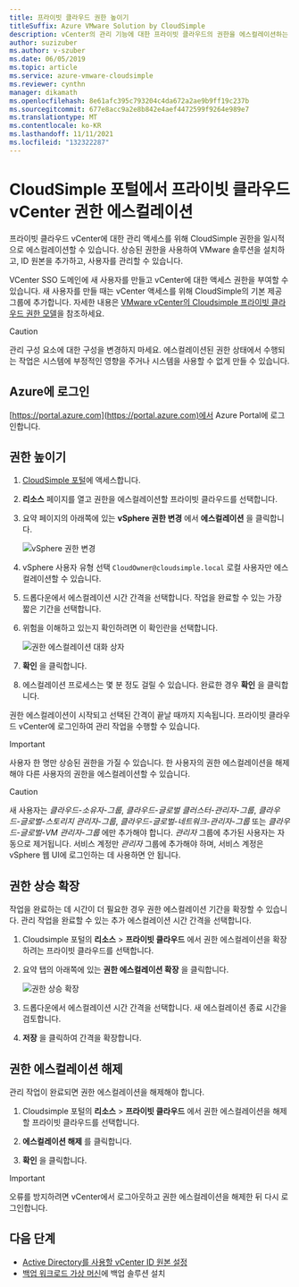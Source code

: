 ```yaml
---
title: 프라이빗 클라우드 권한 높이기
titleSuffix: Azure VMware Solution by CloudSimple
description: vCenter의 관리 기능에 대한 프라이빗 클라우드의 권한을 에스컬레이션하는 방법에 대해 설명합니다.
author: suzizuber
ms.author: v-szuber
ms.date: 06/05/2019
ms.topic: article
ms.service: azure-vmware-cloudsimple
ms.reviewer: cynthn
manager: dikamath
ms.openlocfilehash: 8e61afc395c793204c4da672a2ae9b9ff19c237b
ms.sourcegitcommit: 677e8acc9a2e8b842e4aef4472599f9264e989e7
ms.translationtype: MT
ms.contentlocale: ko-KR
ms.lasthandoff: 11/11/2021
ms.locfileid: "132322287"
---
```

# <a name="escalate-private-cloud-vcenter-privileges-from-the-cloudsimple-portal"></a>CloudSimple 포털에서 프라이빗 클라우드 vCenter 권한 에스컬레이션

프라이빗 클라우드 vCenter에 대한 관리 액세스를 위해 CloudSimple 권한을 일시적으로 에스컬레이션할 수 있습니다.  상승된 권한을 사용하여 VMware 솔루션을 설치하고, ID 원본을 추가하고, 사용자를 관리할 수 있습니다.

VCenter SSO 도메인에 새 사용자를 만들고 vCenter에 대한 액세스 권한을 부여할 수 있습니다.  새 사용자를 만들 때는 vCenter 액세스를 위해 CloudSimple의 기본 제공 그룹에 추가합니다.  자세한 내용은 [VMware vCenter의 Cloudsimple 프라이빗 클라우드 권한 모델](./learn-private-cloud-permissions.md)을 참조하세요.

> [!CAUTION]
> 관리 구성 요소에 대한 구성을 변경하지 마세요. 에스컬레이션된 권한 상태에서 수행되는 작업은 시스템에 부정적인 영향을 주거나 시스템을 사용할 수 없게 만들 수 있습니다.

## <a name="sign-in-to-azure"></a>Azure에 로그인

[https://portal.azure.com](https://portal.azure.com)에서 Azure Portal에 로그인합니다.

## <a name="escalate-privileges"></a>권한 높이기

1. [CloudSimple 포털](access-cloudsimple-portal.md)에 액세스합니다.

2. **리소스** 페이지를 열고 권한을 에스컬레이션할 프라이빗 클라우드를 선택합니다.

3. 요약 페이지의 아래쪽에 있는 **vSphere 권한 변경** 에서 **에스컬레이션** 을 클릭합니다.

    ![vSphere 권한 변경](media/escalate-private-cloud-privilege.png)

4. vSphere 사용자 유형 선택  `CloudOwner@cloudsimple.local` 로컬 사용자만 에스컬레이션할 수 있습니다.

5. 드롭다운에서 에스컬레이션 시간 간격을 선택합니다. 작업을 완료할 수 있는 가장 짧은 기간을 선택합니다.

6. 위험을 이해하고 있는지 확인하려면 이 확인란을 선택합니다.

    ![권한 에스컬레이션 대화 상자](media/escalate-private-cloud-privilege-dialog.png)

7. **확인** 을 클릭합니다.

8. 에스컬레이션 프로세스는 몇 분 정도 걸릴 수 있습니다. 완료한 경우 **확인** 을 클릭합니다.

권한 에스컬레이션이 시작되고 선택된 간격이 끝날 때까지 지속됩니다.  프라이빗 클라우드 vCenter에 로그인하여 관리 작업을 수행할 수 있습니다.

> [!IMPORTANT]
> 사용자 한 명만 상승된 권한을 가질 수 있습니다.  한 사용자의 권한 에스컬레이션을 해제해야 다른 사용자의 권한을 에스컬레이션할 수 있습니다.

> [!CAUTION]
> 새 사용자는 *클라우드-소유자-그룹*, *클라우드-글로벌 클러스터-관리자-그룹*, *클라우드-글로벌-스토리지 관리자-그룹*, *클라우드-글로벌-네트워크-관리자-그룹* 또는 *클라우드-글로벌-VM 관리자-그룹* 에만 추가해야 합니다.  *관리자* 그룹에 추가된 사용자는 자동으로 제거됩니다.  서비스 계정만 *관리자* 그룹에 추가해야 하며, 서비스 계정은 vSphere 웹 UI에 로그인하는 데 사용하면 안 됩니다.

## <a name="extend-privilege-escalation"></a>권한 상승 확장

작업을 완료하는 데 시간이 더 필요한 경우 권한 에스컬레이션 기간을 확장할 수 있습니다.  관리 작업을 완료할 수 있는 추가 에스컬레이션 시간 간격을 선택합니다.

1. Cloudsimple 포털의 **리소스** > **프라이빗 클라우드** 에서 권한 에스컬레이션을 확장하려는 프라이빗 클라우드를 선택합니다.

2. 요약 탭의 아래쪽에 있는 **권한 에스컬레이션 확장** 을 클릭합니다.

    ![권한 상승 확장](media/de-escalate-private-cloud-privilege.png)

3. 드롭다운에서 에스컬레이션 시간 간격을 선택합니다. 새 에스컬레이션 종료 시간을 검토합니다.

4. **저장** 을 클릭하여 간격을 확장합니다.

## <a name="de-escalate-privileges"></a>권한 에스컬레이션 해제

관리 작업이 완료되면 권한 에스컬레이션을 해제해야 합니다.  

1. Cloudsimple 포털의 **리소스** > **프라이빗 클라우드** 에서 권한 에스컬레이션을 해제할 프라이빗 클라우드를 선택합니다.

2. **에스컬레이션 해제** 를 클릭합니다.

3. **확인** 을 클릭합니다.

> [!IMPORTANT]
> 오류를 방지하려면 vCenter에서 로그아웃하고 권한 에스컬레이션을 해제한 뒤 다시 로그인합니다.

## <a name="next-steps"></a>다음 단계

* [Active Directory를 사용할 vCenter ID 원본 설정](./set-vcenter-identity.md)
* [백업 워크로드 가상 머신](./backup-workloads-veeam.md)에 백업 솔루션 설치
